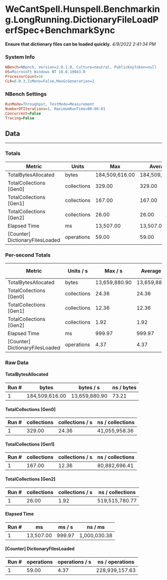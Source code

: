 ﻿# WeCantSpell.Hunspell.Benchmarking.LongRunning.DictionaryFileLoadPerfSpec+BenchmarkSync
__Ensure that dictionary files can be loaded quickly.__
_4/9/2022 2:41:34 PM_
### System Info
```ini
NBench=NBench, Version=2.0.1.0, Culture=neutral, PublicKeyToken=null
OS=Microsoft Windows NT 10.0.19043.0
ProcessorCount=16
CLR=6.0.3,IsMono=False,MaxGcGeneration=2
```

### NBench Settings
```ini
RunMode=Throughput, TestMode=Measurement
NumberOfIterations=1, MaximumRunTime=00:00:01
Concurrent=False
Tracing=False
```

## Data
-------------------

### Totals
|          Metric |           Units |             Max |         Average |             Min |          StdDev |
|---------------- |---------------- |---------------- |---------------- |---------------- |---------------- |
|TotalBytesAllocated |           bytes |  184,509,616.00 |  184,509,616.00 |  184,509,616.00 |            0.00 |
|TotalCollections [Gen0] |     collections |          329.00 |          329.00 |          329.00 |            0.00 |
|TotalCollections [Gen1] |     collections |          167.00 |          167.00 |          167.00 |            0.00 |
|TotalCollections [Gen2] |     collections |           26.00 |           26.00 |           26.00 |            0.00 |
|    Elapsed Time |              ms |       13,507.00 |       13,507.00 |       13,507.00 |            0.00 |
|[Counter] DictionaryFilesLoaded |      operations |           59.00 |           59.00 |           59.00 |            0.00 |

### Per-second Totals
|          Metric |       Units / s |         Max / s |     Average / s |         Min / s |      StdDev / s |
|---------------- |---------------- |---------------- |---------------- |---------------- |---------------- |
|TotalBytesAllocated |           bytes |   13,659,880.90 |   13,659,880.90 |   13,659,880.90 |            0.00 |
|TotalCollections [Gen0] |     collections |           24.36 |           24.36 |           24.36 |            0.00 |
|TotalCollections [Gen1] |     collections |           12.36 |           12.36 |           12.36 |            0.00 |
|TotalCollections [Gen2] |     collections |            1.92 |            1.92 |            1.92 |            0.00 |
|    Elapsed Time |              ms |          999.97 |          999.97 |          999.97 |            0.00 |
|[Counter] DictionaryFilesLoaded |      operations |            4.37 |            4.37 |            4.37 |            0.00 |

### Raw Data
#### TotalBytesAllocated
|           Run # |           bytes |       bytes / s |      ns / bytes |
|---------------- |---------------- |---------------- |---------------- |
|               1 |  184,509,616.00 |   13,659,880.90 |           73.21 |

#### TotalCollections [Gen0]
|           Run # |     collections | collections / s |ns / collections |
|---------------- |---------------- |---------------- |---------------- |
|               1 |          329.00 |           24.36 |   41,055,958.36 |

#### TotalCollections [Gen1]
|           Run # |     collections | collections / s |ns / collections |
|---------------- |---------------- |---------------- |---------------- |
|               1 |          167.00 |           12.36 |   80,882,696.41 |

#### TotalCollections [Gen2]
|           Run # |     collections | collections / s |ns / collections |
|---------------- |---------------- |---------------- |---------------- |
|               1 |           26.00 |            1.92 |  519,515,780.77 |

#### Elapsed Time
|           Run # |              ms |          ms / s |         ns / ms |
|---------------- |---------------- |---------------- |---------------- |
|               1 |       13,507.00 |          999.97 |    1,000,030.38 |

#### [Counter] DictionaryFilesLoaded
|           Run # |      operations |  operations / s | ns / operations |
|---------------- |---------------- |---------------- |---------------- |
|               1 |           59.00 |            4.37 |  228,939,157.63 |


